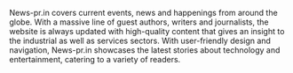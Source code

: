 News-pr.in covers current events, news and happenings from around the globe. With a massive line of guest authors, writers and journalists, the website is always updated with high-quality content that gives an insight to the industrial as well as services sectors. With user-friendly design and navigation, News-pr.in showcases the latest stories about technology and entertainment, catering to a variety of readers.